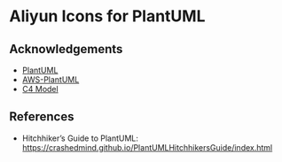 Aliyun Icons for PlantUML
=========================


## Acknowledgements

- [PlantUML](http://plantuml.com/index)
- [AWS-PlantUML](https://github.com/awslabs/aws-icons-for-plantuml)
- [C4 Model](https://c4model.com/)

## References

* Hitchhiker’s Guide to PlantUML: https://crashedmind.github.io/PlantUMLHitchhikersGuide/index.html
